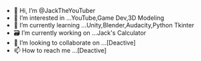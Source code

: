 - 👋 Hi, I’m @JackTheYouTuber
- 👀 I’m interested in ...YouTube,Game Dev,3D Modeling
- 🌱 I’m currently learning ...Unity,Blender,Audacity,Python Tkinter
- 🗃️ I’m currently working on ...Jack's Calculator
- 💞️ I’m looking to collaborate on ...[Deactive]
- 📫 How to reach me ...[Deactive]

<!---
JackTheYouTuber/JackTheYouTuber is a ✨ special ✨ repository because its `README.md` (this file) appears on your GitHub profile.
You can click the Preview link to take a look at your changes.
--->
